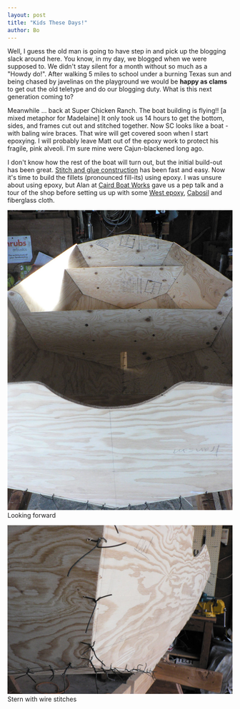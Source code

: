 ```yaml
---
layout: post
title: "Kids These Days!"
author: Bo
---
```


Well, I guess the old man is going to have step in and pick up the blogging slack around here.  You know, in my day, we blogged when we were supposed to.  We didn't stay silent for a month without so much as a "Howdy do!".  After walking 5 miles to school under a burning Texas sun and being chased by javelinas on the playground we would be **happy as clams** to get out the old teletype and do our blogging duty.  What is this next generation coming to?

Meanwhile ... back at Super Chicken Ranch.  The boat building is flying!! [a mixed metaphor for Madelaine]  It only took us 14 hours to get the bottom, sides, and frames cut out and stitched together.  Now SC looks like a boat - with baling wire braces.  That wire will get covered soon when I start epoxying.  I will probably leave Matt out of the epoxy work to protect his fragile, pink alveoli.  I'm sure mine were Cajun-blackened long ago.

I don't know how the rest of the boat will turn out, but the initial build-out has been great.  [Stitch and glue construction](http://en.wikipedia.org/wiki/Stitch_and_glue) has been fast and easy.  Now it's time to build the fillets (pronounced fill-its) using epoxy.  I was unsure about using epoxy, but Alan at [Caird Boat Works](https://goo.gl/maps/k7d9UduHiNK2) gave us a pep talk and a tour of the shop before setting us up with some [West epoxy](http://www.westsystem.com/ss/epoxy-resins-and-hardeners), [Cabosil](http://www.epoxy5050.com/fillers.php3) and fiberglass cloth.

![Looking forward](/assets/P1030049.jpg)
Looking forward

![Stern with wire stitches](/assets/P1030044.jpg)
Stern with wire stitches
